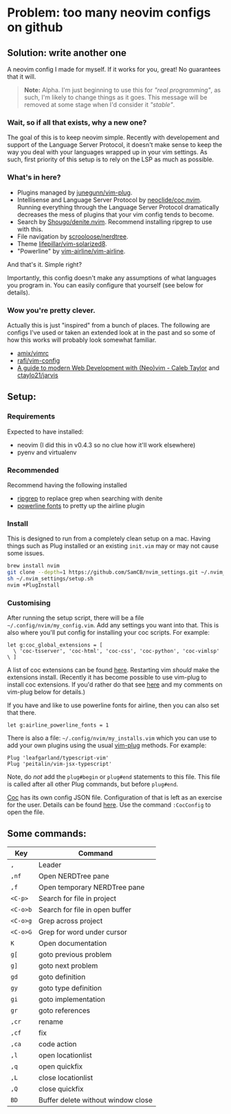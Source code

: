 # Problem: too many neovim configs on github
## Solution: write another one

A neovim config I made for myself.
If it works for you, great!
No guarantees that it will.

> **Note:** Alpha. I'm just beginning to use this for _"real programming"_, as such, I'm likely to change things as it goes.
> This message will be removed at some stage when I'd consider it _"stable"_.

### Wait, so if all that exists, why a new one?

The goal of this is to keep neovim simple.
Recently with developement and support of the Language Server Protocol, it doesn't make sense to keep the way you deal with your languages wrapped up in your vim settings.
As such, first priority of this setup is to rely on the LSP as much as possible.

### What's in here?

* Plugins managed by [junegunn/vim-plug](https://github.com/junegunn/vim-plug).
* Intellisense and Language Server Protocol by [neoclide/coc.nvim](https://github.com/neoclide/coc.nvim). Running everything through the Language Server Protocol dramatically decreases the mess of plugins that your vim config tends to become.
* Search by [Shougo/denite.nvim](https://github.com/Shougo/denite.nvim). Recommend installing ripgrep to use with this.
* File navigation by [scrooloose/nerdtree](https://github.com/scrooloose/nerdtree).
* Theme [lifepillar/vim-solarized8](https://github.com/lifepillar/vim-solarized8).
* "Powerline" by [vim-airline/vim-airline](https://github.com/vim-airline/vim-airline).

And that's it. 
Simple right?

Importantly, this config doesn't make any assumptions of what languages you program in.
You can easily configure that yourself (see below for details).

### Wow you're pretty clever.

Actually this is just "inspired" from a bunch of places.
The following are configs I've used or taken an extended look at in the past and so some of how this works will probably look somewhat familiar.

* [amix/vimrc](https://github.com/amix/vimrc)
* [rafi/vim-config](https://github.com/rafi/vim-config)
* [A guide to modern Web Development with (Neo)vim - Caleb Taylor](https://www.freecodecamp.org/news/a-guide-to-modern-web-development-with-neo-vim-333f7efbf8e2/) and [ctaylo21/jarvis](https://github.com/ctaylo21/jarvis)

## Setup:

### Requirements

Expected to have installed:

* neovim (I did this in v0.4.3 so no clue how it'll work elsewhere)
* pyenv and virtualenv

### Recommended

Recommend having the following installed

* [ripgrep](https://github.com/BurntSushi/ripgrep) to replace grep when searching with denite
* [powerline fonts](https://powerline.readthedocs.io/en/master/installation.html#patched-fonts) to pretty up the airline plugin

### Install

This is designed to run from a completely clean setup on a mac.
Having things such as Plug installed or an existing `init.vim` may or may not cause some issues.

```sh
brew install nvim
git clone --depth=1 https://github.com/SamCB/nvim_settings.git ~/.nvim_settings
sh ~/.nvim_settings/setup.sh
nvim +PlugInstall
```

### Customising

After running the setup script, there will be a file `~/.config/nvim/my_config.vim`.
Add any settings you want into that.
This is also where you'll put config for installing your coc scripts.
For example:

```vim
let g:coc_global_extensions = [
  \ 'coc-tsserver', 'coc-html', 'coc-css', 'coc-python', 'coc-vimlsp'
\ ]
```

A list of coc extensions can be found [here](https://github.com/neoclide/coc.nvim/wiki/Using-coc-extensions#implemented-coc-extensions).
Restarting vim *should* make the extensions install.
(Recently it has become possible to use vim-plug to install coc extensions.
If you'd rather do that see [here](https://github.com/neoclide/coc.nvim/wiki/Using-coc-extensions#use-vims-plugin-manager-for-coc-extension) and my comments on vim-plug below for details.)

If you have and like to use powerline fonts for airline, then you can also set that there.

```vim
let g:airline_powerline_fonts = 1
```

There is also a file: `~/.config/nvim/my_installs.vim` which you can use to add your own plugins using the usual [vim-plug](https://github.com/junegunn/vim-plug) methods.
For example:

```vim
Plug 'leafgarland/typescript-vim'
Plug 'peitalin/vim-jsx-typescript'
```

Note, do _not_ add the `plug#begin` or `plug#end` statements to this file.
This file is called after all other Plug commands, but before `plug#end`.

[Coc](https://github.com/neoclide/coc.nvim) has its own config JSON file.
Configuration of that is left as an exercise for the user.
Details can be found [here](https://github.com/neoclide/coc.nvim/wiki/Using-the-configuration-file).
Use the command `:CocConfig` to open the file.

## Some commands:

| Key | Command |
| --- | ------- |
| `,` | Leader |
| `,nf` | Open NERDTree pane |
| `,f` | Open temporary NERDTree pane |
| `<C-p>` | Search for file in project |
| `<C-o>b` | Search for file in open buffer |
| `<C-o>g` | Grep across project |
| `<C-o>G` | Grep for word under cursor |
| `K` | Open documentation |
| `g[` | goto previous problem |
| `g]` | goto next problem |
| `gd` | goto definition |
| `gy` | goto type definition |
| `gi` | goto implementation |
| `gr` | goto references |
| `,cr` | rename |
| `,cf` | fix |
| `,ca` | code action |
| `,l` | open locationlist |
| `,q` | open quickfix |
| `,L` | close locationlist |
| `,Q` | close quickfix |
| `BD` | Buffer delete without window close |
